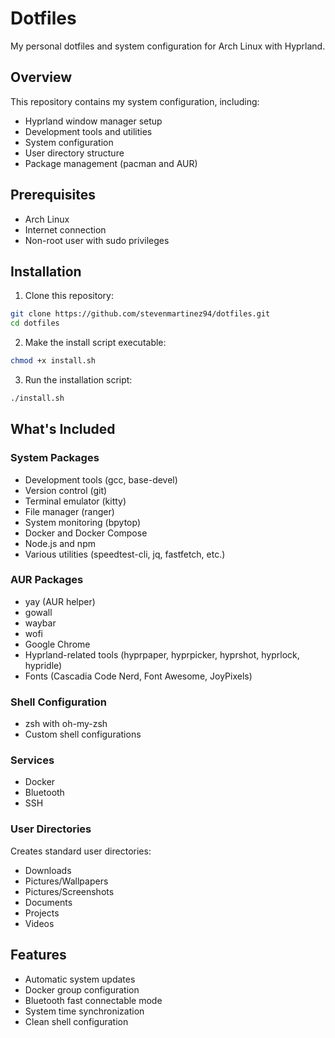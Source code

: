 # Dotfiles

My personal dotfiles and system configuration for Arch Linux with Hyprland.

## Overview

This repository contains my system configuration, including:
- Hyprland window manager setup
- Development tools and utilities
- System configuration
- User directory structure
- Package management (pacman and AUR)

## Prerequisites

- Arch Linux
- Internet connection
- Non-root user with sudo privileges

## Installation

1. Clone this repository:
```bash
git clone https://github.com/stevenmartinez94/dotfiles.git
cd dotfiles
```

2. Make the install script executable:
```bash
chmod +x install.sh
```

3. Run the installation script:
```bash
./install.sh
```

## What's Included

### System Packages
- Development tools (gcc, base-devel)
- Version control (git)
- Terminal emulator (kitty)
- File manager (ranger)
- System monitoring (bpytop)
- Docker and Docker Compose
- Node.js and npm
- Various utilities (speedtest-cli, jq, fastfetch, etc.)

### AUR Packages
- yay (AUR helper)
- gowall
- waybar
- wofi
- Google Chrome
- Hyprland-related tools (hyprpaper, hyprpicker, hyprshot, hyprlock, hypridle)
- Fonts (Cascadia Code Nerd, Font Awesome, JoyPixels)

### Shell Configuration
- zsh with oh-my-zsh
- Custom shell configurations

### Services
- Docker
- Bluetooth
- SSH

### User Directories
Creates standard user directories:
- Downloads
- Pictures/Wallpapers
- Pictures/Screenshots
- Documents
- Projects
- Videos

## Features

- Automatic system updates
- Docker group configuration
- Bluetooth fast connectable mode
- System time synchronization
- Clean shell configuration